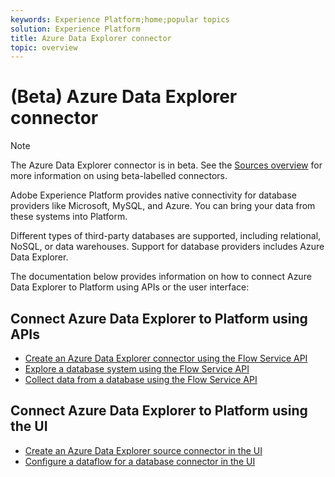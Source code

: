 ```yaml
---
keywords: Experience Platform;home;popular topics
solution: Experience Platform
title: Azure Data Explorer connector
topic: overview
---
```


# (Beta) Azure Data Explorer connector

>[!NOTE]
>The Azure Data Explorer connector is in beta. See the [Sources overview](../../home.md#terms-and-conditions) for more information on using beta-labelled connectors.

Adobe Experience Platform provides native connectivity for database providers like Microsoft, MySQL, and Azure. You can bring your data from these systems into Platform.

Different types of third-party databases are supported, including relational, NoSQL, or data warehouses. Support for database providers includes Azure Data Explorer.

The documentation below provides information on how to connect Azure Data Explorer to Platform using APIs or the user interface:

## Connect Azure Data Explorer to Platform using APIs

- [Create an Azure Data Explorer connector using the Flow Service API](../../tutorials/api/create/databases/data-explorer.md)
- [Explore a database system using the Flow Service API](../../tutorials/api/explore/database-nosql.md)
- [Collect data from a database using the Flow Service API](../../tutorials/api/collect/database-nosql.md)

## Connect Azure Data Explorer to Platform using the UI

- [Create an Azure Data Explorer source connector in the UI](../../tutorials/ui/create/databases/data-explorer.md)
- [Configure a dataflow for a database connector in the UI](../../tutorials/ui/dataflow/databases.md)
